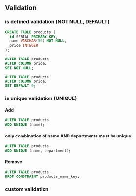 ## Validation

### is defined validation (NOT NULL, DEFAULT)
```sql
CREATE TABLE products (
  id SERIAL PRIMARY KEY,
  name VARCHAR(50) NOT NULL,
  price INTEGER
);
```

```sql 
ALTER TABLE products
ALTER COLUMN price,
SET NOT NULL;
```

```sql
ALTER TABLE products
ALTER COLUMN price,
SET DEFAULT 0;
```

### is unique validation (UNIQUE)

#### Add
```sql
ALTER TABLE products
ADD UNIQUE (name);
```
#### only combination of name AND departments must be unique
```sql
ALTER TABLE products
ADD UNIQUE (name, department);
```

#### Remove
```sql
ALTER TABLE products
DROP CONSTRAINT products_name_key;
```

### custom validation

